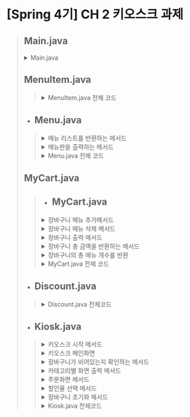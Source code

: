 # [Spring 4기] CH 2 키오스크 과제
> ## Main.java
> <details>
> <summary>Main.java</summary>
>
> ![main](https://github.com/user-attachments/assets/cdc3ae96-e405-42fd-8a4c-d2e6479b87f2)
> </details>
>
> ## MenuItem.java
>>   <details>
>>   <summary>MenuItem.java 전체 코드</summary>
>>
>>   ![MenuItem](https://github.com/user-attachments/assets/6ecf9345-1ec7-4850-bb4d-8444df757803)
>>  </details>
>>  
>
> + ## **Menu.java**<br>
>>  <details>
>>  <summary>메뉴 리스트를 반환하는 메서드</summary>
>>
>>  ![Menu getMenuItem](https://github.com/user-attachments/assets/612b1d64-9664-49a8-86a9-5360916666cc)
>>  </details>
>>
>>  <details>
>>  <summary>메뉴판을 출력하는 메서드</summary>
>>
>>  ![Menu getMenuBoard](https://github.com/user-attachments/assets/9c3b2de9-6cdc-45e8-88dd-63b747596ec7)
>>  </details>
>>
>>  <details>
>>  <summary>Menu.java 전체 코드</summary>
>>
>>  ![Menu](https://github.com/user-attachments/assets/3bd083ad-f1d2-4342-96cf-7d7f4867dc2e)
>>  </details>
>
> ## MyCart.java
>> + ## **MyCart.java**<br>
>><details>
>> <summary>장바구니 메뉴 추가메서드</summary>
>>
>>![addCart](https://github.com/user-attachments/assets/a36266c5-9811-4e4e-a598-20493e02f405)
>></details>
>>
>><details>
>> <summary>장바구니 메뉴 삭제 메서드</summary>
>>
>>![removeCart](https://github.com/user-attachments/assets/0cdbd26e-1122-4d6d-a9db-267da0feb9fa)
>></details>
>>
>><details>
>> <summary>장바구니 출력 메서드</summary>
>>
>>![viewCart](https://github.com/user-attachments/assets/0f9f16d7-a28e-40cc-b299-3441084b1e5d)
>></details>
>>
>><details>
>> <summary>장바구니 총 금액을 반환하는 메서드</summary>
>>
>>![getTotalPrice](https://github.com/user-attachments/assets/44064da7-bdf1-4748-958b-6102ed56b58b)
>></details>
>>
>><details>
>> <summary>장바구니의 총 메뉴 개수를 반환</summary>
>>
>>![getTotalCount](https://github.com/user-attachments/assets/aa75fc9a-1469-4373-90f3-72a045b4b0eb)
>></details>
>>
>><details>
>> <summary>MyCart.java 전체 코드</summary>
>>
>>![MyCart](https://github.com/user-attachments/assets/fa994374-3c7c-46db-ba85-c2f4c9d6fbfd)
>></details>
>
>
> + ## **Discount.java**<br>
>><details>
>> <summary>Discount.java 전체코드</summary>
>>
>>![Discount](https://github.com/user-attachments/assets/e0c386d2-748a-4ffa-9e62-9fffc584ed56)
>></details>
>
> + ## **Kiosk.java**<br>
>><details>
>> <summary>키오스크 시작 메서드</summary>
>>
>>![KioskStart](https://github.com/user-attachments/assets/19f1b59f-4664-4d16-a326-9443041493c9)
>></details>
>>
>><details>
>> <summary>키오스크 메인화면</summary>
>>
>>![printMainMenu](https://github.com/user-attachments/assets/e559ac01-0e52-4322-8f2d-58845263aa26)
>></details>
>>
>><details>
>> <summary>장바구니가 비어있는지 확인하는 메서드</summary>
>>
>>![cartIsEmpty](https://github.com/user-attachments/assets/ef6ca2be-b257-47f0-82be-1226ec8dfb84)
>></details>
>>
>><details>
>> <summary>카테고리별 화면 출력 메서드</summary>
>>
>>![handleCategory](https://github.com/user-attachments/assets/95bef2da-2b67-443f-8a7e-93616393d1d8)
>></details>
>>
>><details>
>> <summary>주문화면 메서드</summary>
>>
>>![handleOrders](https://github.com/user-attachments/assets/e241c65e-21c7-4fe7-ba03-68cc0b0bb71c)
>></details>
>>
>><details>
>> <summary>할인율 선택 메서드</summary>
>>
>>![selectDiscount](https://github.com/user-attachments/assets/5790fa31-ed63-473d-97be-cd2b8ec608d4)
>></details>
>>
>><details>
>> <summary>장바구니 초기화 메서드</summary>
>>
>>![cancleOrder](https://github.com/user-attachments/assets/f6d3e6d5-0f61-4aae-9500-fc3ddd6aaf2b)
>></details>
>>
>><details>
>> <summary>Kiosk.java 전체코드</summary>
>>
>>![Kiosk](https://github.com/user-attachments/assets/989e5920-5652-4dbe-b6e6-6632e04dadf9)
>></details>

